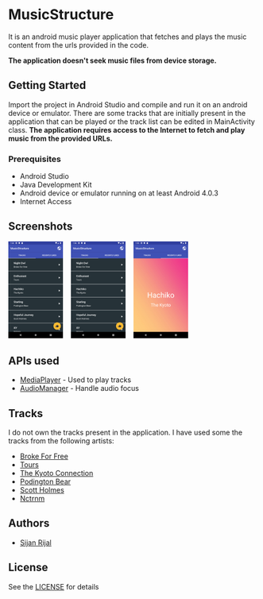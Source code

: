 # MusicStructure
It is an android music player application that fetches and plays the music content from the urls provided in the code.

**The application doesn't seek music files from device storage.**

## Getting Started
Import the project in Android Studio and compile and run it on an android device or emulator. There are some tracks that are initially present in the application that can be played or the track list can be edited in MainActivity class. **The application requires access to the Internet to fetch and play music from the provided URLs.**

### Prerequisites
* Android Studio
* Java Development Kit
* Android device or emulator running on at least Android 4.0.3
* Internet Access

## Screenshots
<img src = "./screenshots/screen_1.png" width = "110">&nbsp; &nbsp; <img src = "./screenshots/screen_2.png" width="110">&nbsp; &nbsp; <img src = "./screenshots/screen_3.png" width="110">

## APIs used
* [MediaPlayer](https://developer.android.com/reference/android/media/MediaPlayer) - Used to play tracks
* [AudioManager](https://developer.android.com/reference/android/media/AudioManager) - Handle audio focus

## Tracks
I do not own the tracks present in the application. I have used some the tracks from the following artists:
* [Broke For Free](http://freemusicarchive.org/music/Broke_For_Free/)
* [Tours](http://freemusicarchive.org/music/Tours/)
* [The Kyoto Connection](http://freemusicarchive.org/music/The_Kyoto_Connection/)
* [Podington Bear](http://freemusicarchive.org/music/Podington_Bear/)
* [Scott Holmes](http://freemusicarchive.org/music/Scott_Holmes/)
* [Nctrnm](http://freemusicarchive.org/music/Nctrnm/)

## Authors
* [Sijan Rijal](https://github.com/sijanr)

## License
See the [LICENSE](./LICENSE) for details
